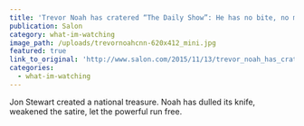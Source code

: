 ```yaml
---
title: 'Trevor Noah has cratered “The Daily Show”: He has no bite, no message — and has let Fox News off the hook'
publication: Salon
category: what-im-watching
image_path: /uploads/trevornoahcnn-620x412_mini.jpg
featured: true
link_to_original: 'http://www.salon.com/2015/11/13/trevor_noah_has_cratered_the_daily_show_he_has_no_bite_no_message_and_has_let_fox_news_off_the_hook/'
categories:
  - what-im-watching
---
```


Jon Stewart created a national treasure. Noah has dulled its knife, weakened the satire, let the powerful run free.